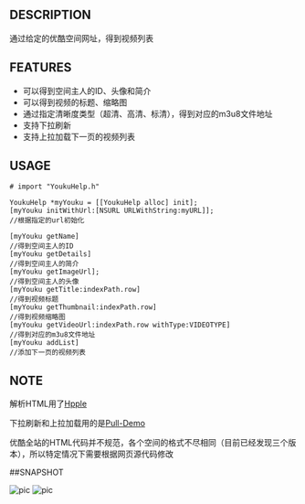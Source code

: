 ## DESCRIPTION
通过给定的优酷空间网址，得到视频列表

## FEATURES
* 可以得到空间主人的ID、头像和简介
* 可以得到视频的标题、缩略图
* 通过指定清晰度类型（超清、高清、标清），得到对应的m3u8文件地址
* 支持下拉刷新
* 支持上拉加载下一页的视频列表

## USAGE
```
# import "YoukuHelp.h"

YoukuHelp *myYouku = [[YoukuHelp alloc] init];
[myYouku initWithUrl:[NSURL URLWithString:myURL]];                                        //根据指定的url初始化

[myYouku getName]                                                                         //得到空间主人的ID
[myYouku getDetails]                                                                      //得到空间主人的简介
[myYouku getImageUrl];                                                                    //得到空间主人的头像
[myYouku getTitle:indexPath.row]                                                          //得到视频标题
[myYouku getThumbnail:indexPath.row]                                                      //得到视频缩略图
[myYouku getVideoUrl:indexPath.row withType:VIDEOTYPE]                                    //得到对应的m3u8文件地址
[myYouku addList]                                                                         //添加下一页的视频列表                                
```
## NOTE
解析HTML用了[Hpple](https://github.com/topfunky/hpple)

下拉刷新和上拉加载用的是[Pull-Demo](https://github.com/HolyCwind/Pull-Demo)

优酷全站的HTML代码并不规范，各个空间的格式不尽相同（目前已经发现三个版本），所以特定情况下需要根据网页源代码修改


##SNAPSHOT

![pic](http://ww3.sinaimg.cn/large/a74ecc4cjw1e3wbw0fi4nj208w0dc3za.jpg)  ![pic](http://ww1.sinaimg.cn/large/a74eed94jw1e3v9jldn2aj208w0dcwfw.jpg)
